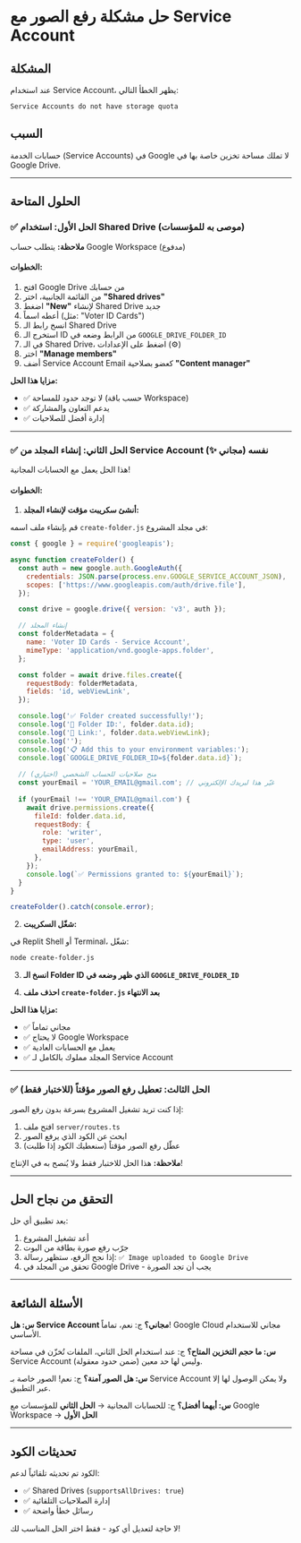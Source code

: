 # حل مشكلة رفع الصور مع Service Account

## المشكلة
عند استخدام Service Account، يظهر الخطأ التالي:
```
Service Accounts do not have storage quota
```

## السبب
حسابات الخدمة (Service Accounts) في Google لا تملك مساحة تخزين خاصة بها في Google Drive.

---

## الحلول المتاحة

### ✅ الحل الأول: استخدام Shared Drive (موصى به للمؤسسات)

**ملاحظة:** يتطلب حساب Google Workspace (مدفوع)

#### الخطوات:
1. افتح Google Drive من حسابك
2. من القائمة الجانبية، اختر **"Shared drives"**
3. اضغط **"New"** لإنشاء Shared Drive جديد
4. أعطه اسماً (مثل: "Voter ID Cards")
5. انسخ رابط الـ Shared Drive
6. استخرج الـ ID من الرابط وضعه في `GOOGLE_DRIVE_FOLDER_ID`
7. في الـ Shared Drive، اضغط على الإعدادات (⚙️)
8. اختر **"Manage members"**
9. أضف Service Account Email كعضو بصلاحية **"Content manager"**

**مزايا هذا الحل:**
- ✅ لا توجد حدود للمساحة (حسب باقة Workspace)
- ✅ يدعم التعاون والمشاركة
- ✅ إدارة أفضل للصلاحيات

---

### ✅ الحل الثاني: إنشاء المجلد من Service Account نفسه (مجاني ✨)

هذا الحل يعمل مع الحسابات المجانية!

#### الخطوات:

1. **أنشئ سكريبت مؤقت لإنشاء المجلد:**

قم بإنشاء ملف اسمه `create-folder.js` في مجلد المشروع:

```javascript
const { google } = require('googleapis');

async function createFolder() {
  const auth = new google.auth.GoogleAuth({
    credentials: JSON.parse(process.env.GOOGLE_SERVICE_ACCOUNT_JSON),
    scopes: ['https://www.googleapis.com/auth/drive.file'],
  });

  const drive = google.drive({ version: 'v3', auth });

  // إنشاء المجلد
  const folderMetadata = {
    name: 'Voter ID Cards - Service Account',
    mimeType: 'application/vnd.google-apps.folder',
  };

  const folder = await drive.files.create({
    requestBody: folderMetadata,
    fields: 'id, webViewLink',
  });

  console.log('✅ Folder created successfully!');
  console.log('📁 Folder ID:', folder.data.id);
  console.log('🔗 Link:', folder.data.webViewLink);
  console.log('');
  console.log('📋 Add this to your environment variables:');
  console.log(`GOOGLE_DRIVE_FOLDER_ID=${folder.data.id}`);
  
  // منح صلاحيات للحساب الشخصي (اختياري)
  const yourEmail = 'YOUR_EMAIL@gmail.com'; // غيّر هذا لبريدك الإلكتروني
  
  if (yourEmail !== 'YOUR_EMAIL@gmail.com') {
    await drive.permissions.create({
      fileId: folder.data.id,
      requestBody: {
        role: 'writer',
        type: 'user',
        emailAddress: yourEmail,
      },
    });
    console.log(`✅ Permissions granted to: ${yourEmail}`);
  }
}

createFolder().catch(console.error);
```

2. **شغّل السكريبت:**

في Replit Shell أو Terminal، شغّل:

```bash
node create-folder.js
```

3. **انسخ الـ Folder ID الذي ظهر وضعه في `GOOGLE_DRIVE_FOLDER_ID`**

4. **احذف ملف `create-folder.js` بعد الانتهاء**

**مزايا هذا الحل:**
- ✅ مجاني تماماً
- ✅ لا يحتاج Google Workspace
- ✅ يعمل مع الحسابات العادية
- ✅ المجلد مملوك بالكامل لـ Service Account

---

### ✅ الحل الثالث: تعطيل رفع الصور مؤقتاً (للاختبار فقط)

إذا كنت تريد تشغيل المشروع بسرعة بدون رفع الصور:

1. افتح ملف `server/routes.ts`
2. ابحث عن الكود الذي يرفع الصور
3. عطّل رفع الصور مؤقتاً (سنعطيك الكود إذا طلبت)

**ملاحظة:** هذا الحل للاختبار فقط ولا يُنصح به في الإنتاج!

---

## التحقق من نجاح الحل

بعد تطبيق أي حل:

1. أعد تشغيل المشروع
2. جرّب رفع صورة بطاقة من البوت
3. إذا نجح الرفع، ستظهر رسالة: `✅ Image uploaded to Google Drive`
4. تحقق من المجلد في Google Drive - يجب أن تجد الصورة

---

## الأسئلة الشائعة

**س: هل Service Account مجاني؟**
ج: نعم، تماماً! Google Cloud مجاني للاستخدام الأساسي.

**س: ما حجم التخزين المتاح؟**
ج: عند استخدام الحل الثاني، الملفات تُخزّن في مساحة Service Account وليس لها حد معين (ضمن حدود معقولة).

**س: هل الصور آمنة؟**
ج: نعم! الصور خاصة بـ Service Account ولا يمكن الوصول لها إلا عبر التطبيق.

**س: أيهما أفضل؟**
ج: للحسابات المجانية → **الحل الثاني**
   للمؤسسات مع Google Workspace → **الحل الأول**

---

## تحديثات الكود

الكود تم تحديثه تلقائياً لدعم:
- ✅ Shared Drives (`supportsAllDrives: true`)
- ✅ إدارة الصلاحيات التلقائية
- ✅ رسائل خطأ واضحة

لا حاجة لتعديل أي كود - فقط اختر الحل المناسب لك!
